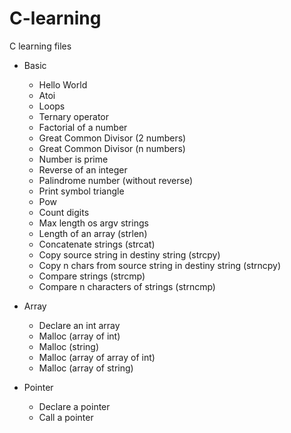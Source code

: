 # C-learning

C learning files

* Basic
  - Hello World
  - Atoi
  - Loops
  - Ternary operator
  - Factorial of a number
  - Great Common Divisor (2 numbers)
  - Great Common Divisor (n numbers)
  - Number is prime
  - Reverse of an integer
  - Palindrome number (without reverse)
  - Print symbol triangle
  - Pow
  - Count digits
  - Max length os argv strings
  - Length of an array (strlen)
  - Concatenate strings (strcat)
  - Copy source string in destiny string (strcpy)
  - Copy n chars from source string in destiny string (strncpy)
  - Compare strings (strcmp)
  - Compare n characters of strings (strncmp)

* Array
  - Declare an int array
  - Malloc (array of int)
  - Malloc (string)
  - Malloc (array of array of int)
  - Malloc (array of string)

* Pointer
  - Declare a pointer
  - Call a pointer
